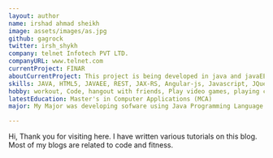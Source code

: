 ```yaml
---
layout: author
name: irshad ahmad sheikh
image: assets/images/as.jpg
github: gagrock
twitter: irsh_shykh
company: telnet Infotech PVT LTD.
companyURL: www.telnet.com
currentProject: FINAR
aboutCurrentProject: This project is being developed in java and javaEE and HTML5. My main contribution is to develop rest Api services.
skills: JAVA, HTML5, JAVAEE, REST, JAX-RS, Angular-js, Javascript, JQuery, C++, Lua, SQl, WebDesign, CSS3, Groovy
hobby: workout, Code, hangout with friends, Play video games, playing cricket
latestEducation: Master's in Computer Applications (MCA)
major: My Major was developing sofware using Java Programming Language.

---
```


Hi, Thank you for visiting here. I have written various tutorials on this blog. Most of my blogs are related to code and fitness.